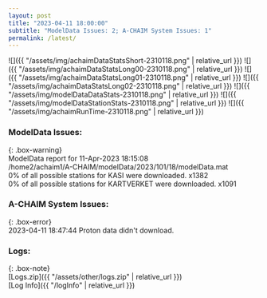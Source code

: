 ```yaml
---
layout: post
title: "2023-04-11 18:00:00"
subtitle: "ModelData Issues: 2; A-CHAIM System Issues: 1"
permalink: /latest/
---
```


![]({{ "/assets/img/achaimDataStatsShort-2310118.png" | relative_url }})
![]({{ "/assets/img/achaimDataStatsLong00-2310118.png" | relative_url }})
![]({{ "/assets/img/achaimDataStatsLong01-2310118.png" | relative_url }})
![]({{ "/assets/img/achaimDataStatsLong02-2310118.png" | relative_url }})
![]({{ "/assets/img/modelDataDataStats-2310118.png" | relative_url }})
![]({{ "/assets/img/modelDataStationStats-2310118.png" | relative_url }})
![]({{ "/assets/img/achaimRunTime-2310118.png" | relative_url }})


### ModelData Issues:  
  
{: .box-warning}  
 ModelData report for 11-Apr-2023 18:15:08   
 /home2/achaim1/A-CHAIM/modelData/2023/101/18/modelData.mat   
 0% of all possible stations for KASI were downloaded. x1382   
 0% of all possible stations for KARTVERKET were downloaded. x1091   
  
### A-CHAIM System Issues:  
  
{: .box-error}  
2023-04-11 18:47:44 Proton data didn't download.  

### Logs:  
  
{: .box-note}  
[Logs.zip]({{ "/assets/other/logs.zip" | relative_url }})  
[Log Info]({{ "/logInfo" | relative_url }})  
